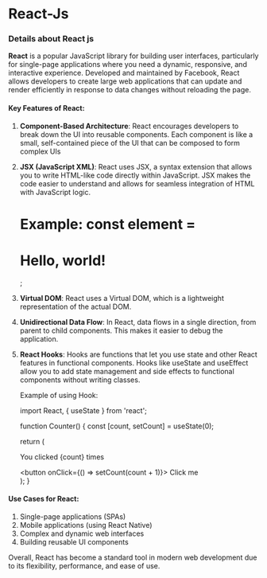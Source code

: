 # React-Js

### Details about React js

**React** is a popular JavaScript library for building user interfaces, particularly for single-page applications
where you need a dynamic, responsive, and interactive experience. 
Developed and maintained by Facebook, React allows developers to create large web applications
that can update and render efficiently in response to data changes without reloading the page.

#### Key Features of React:
1. **Component-Based Architecture**: React encourages developers to break down the UI into reusable components.
    Each component is like a small, self-contained piece of the UI that can be composed to form complex UIs

2. **JSX (JavaScript XML)**: React uses JSX, a syntax extension that allows you to write HTML-like code 
    directly within JavaScript. JSX makes the code easier to understand and allows for seamless
    integration of HTML with JavaScript logic.

    # Example: const element = <h1>Hello, world!</h1>;

3. **Virtual DOM**: React uses a Virtual DOM, which is a lightweight representation of the actual DOM.
4. **Unidirectional Data Flow**: In React, data flows in a single direction, from parent to child components. 
    This makes it easier to debug the application.
5. **React Hooks**: Hooks are functions that let you use state and other React features in functional components.
    Hooks like useState and useEffect allow you to add state management and side effects to functional 
    components without writing classes.

    Example of using Hook:

    import React, { useState } from 'react';

    function Counter() {
    const [count, setCount] = useState(0);

    return (
        <div>
        <p>You clicked {count} times</p>
        <button onClick={() => setCount(count + 1)}>
            Click me
        </button>
        </div>
    );
    }


#### Use Cases for React:
1. Single-page applications (SPAs)
2. Mobile applications (using React Native)
3. Complex and dynamic web interfaces
4. Building reusable UI components

Overall, React has become a standard tool in modern web development due to its flexibility, performance, and ease of use.





